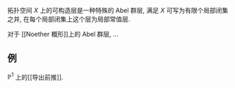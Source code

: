 
拓扑空间 $X$ 上的可构造层是一种特殊的 Abel 群层, 满足 $X$ 可写为有限个局部闭集之并, 在每个局部闭集上这个层为局部常值层.

对于 [[Noether 概形]]上的 Abel 群层, ...

## 例

$\mathbb P^1$ 上的[[导出前推]].